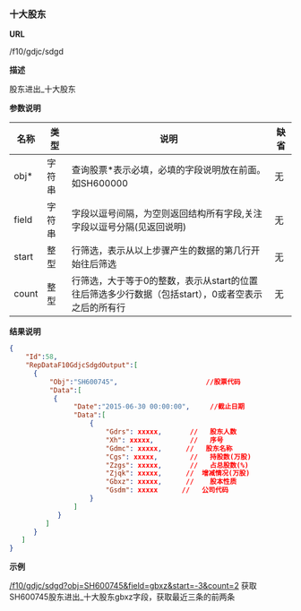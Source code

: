 
### 十大股东

**URL**

/f10/gdjc/sdgd

**描述**

股东进出_十大股东

**参数说明**

|名称|类型|说明|缺省|
| -------- | -------- | -------- | -------- |
|obj\*|字符串|查询股票\*表示必填，必填的字段说明放在前面。如SH600000|无|
|field|字符串|字段以逗号间隔，为空则返回结构所有字段,关注字段以逗号分隔(见返回说明)|无|
|start|整型|行筛选，表示从以上步骤产生的数据的第几行开始往后筛选|无|
|count|整型|行筛选，大于等于0的整数，表示从start的位置往后筛选多少行数据（包括start），0或者空表示之后的所有行|无|


**结果说明**

```json
{
    "Id":58,
    "RepDataF10GdjcSdgdOutput":[
      {			
          "Obj":"SH600745",                      //股票代码
          "Data":[
           {
				"Date":"2015-06-30 00:00:00",     //截止日期
				"Data":[
                    {
						"Gdrs": xxxxx,       //   股东人数 
						"Xh": xxxxx,         //   序号 
						"Gdmc": xxxxx,      //   股东名称 
						"Cgs": xxxxx,        //   持股数(万股)     
						"Zzgs": xxxxx,       //   占总股数(%) 
						"Zjqk": xxxxx,      // 	增减情况(万股)    
						"Gbxz": xxxxx,      //    股本性质  
						"Gsdm": xxxxx      // 	公司代码  
                    }
                ]	
            }
         ]
      }
   ]
}
```

**示例**

[/f10/gdjc/sdgd?obj=SH600745&field=gbxz&start=-3&count=2]($APIHOST$/f10/gdjc/sdgd?obj=SH600745&field=gbxz&start=-3&count=2)
获取SH600745股东进出_十大股东gbxz字段，获取最近三条的前两条
